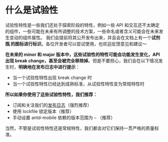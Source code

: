 # 什么是试验性

试验性特性是一些我们还处于探索阶段的特性，例如一些 API 和交互还不太确定的组件，一些可能在未来有所调整的技术方案，一些命名或者含义可能会在未来发生变动的组件属性。 我们会提前将其公开发布出来，并且会在文档上有一个**试剂瓶  的图标进行标识**。各位开发者可以尝试使用，也欢迎反馈意见和建议～

**在未来的 minor 和 major 版本中，这些试验性的特性可能会功能发生变化，API 出现 break change，甚至会被完全移除掉**。但是不要担心，我们会在以下情况发生时，**明确地在发布日志中进行提示**：

- 当一个试验性特性出现 break change 时
- 当一个试验性特性已经达到成熟标准，从试验性特性变为常规特性时

**所以如果你使用了这些试验性特性，我们推荐：**

- 订阅和关注我们的[发布日志](https://github.com/ant-design/ant-design-mobile/releases)（强烈推荐）
- 使用 lockfile 锁定版本（推荐）
- 手动设置 antd-mobile 依赖的版本范围为 `~` （推荐）

当然，不管是试验性特性还是常规特性，我们都会对它们保持一贯严格的质量标准。

